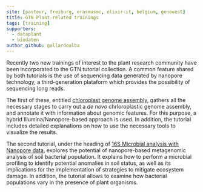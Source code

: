 ```yaml
---
site: [pasteur, freiburg, erasmusmc, elixir-it, belgium, genouest]
title: GTN Plant-related trainings
tags: [training]
supporters: 
  - dataplant
  - biodaten
author_github: gallardoalba
---
```


Recently two new trainings of interest to the plant research community have been incorporated to the GTN tutorial collection. A common feature shared by both tutorials is the use of sequencing data generated by nanopore technology, a third-generation plataform which provides the possibility of sequencing long reads.

The first of these, entitled [chloroplast genome assembly](https://training.galaxyproject.org/training-material/topics/assembly/tutorials/chloroplast-assembly/tutorial.html), gathers all the necessary stages to carry out a _de novo_ chrloroplastic genome assembly, and annotate it with information about genomic features. For this purpose, a hybrid Illumina/Nanopore-based approach is used. In addition, the tutorial includes detailed explanations on how to use the necessary tools to visualize the results.

The second tutorial, under the heading of [16S Microbial analysis with Nanopore data](https://training.galaxyproject.org/training-material/topics/metagenomics/tutorials/nanopore-16S-metagenomics/tutorial.html), explores the potential of nanopore-based metagenomic analysis of soil bacterial population. It explains how to perform a microbial profiling to identify potential anomalies in soil status, as well as its implications for the implementation of strategies to mitigate ecosystem damage. In addition, the tutorial allows to examine how bacterial populations vary in the presence of plant organisms.
